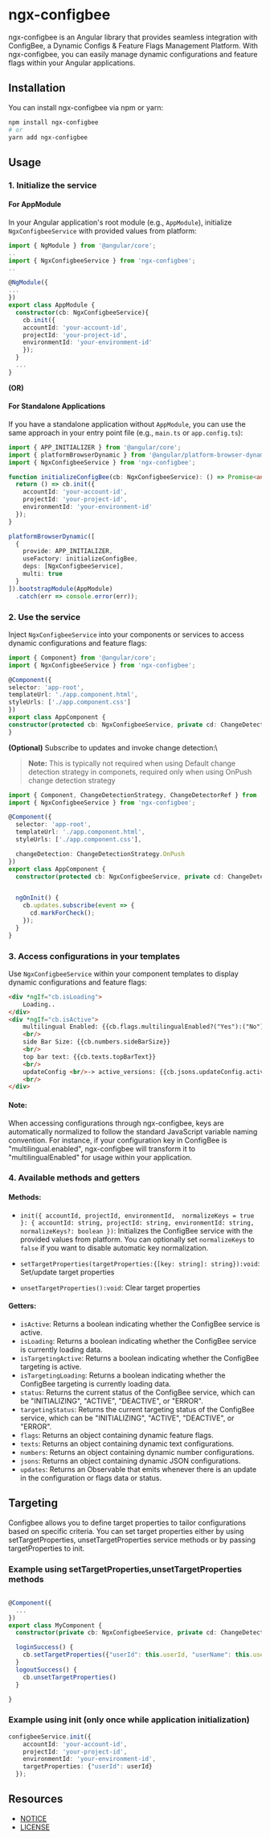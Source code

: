 # ngx-configbee

ngx-configbee is an Angular library that provides seamless integration with ConfigBee, a Dynamic Configs & Feature Flags Management Platform. With ngx-configbee, you can easily manage dynamic configurations and feature flags within your Angular applications.

## Installation

You can install ngx-configbee via npm or yarn:

```bash
npm install ngx-configbee
# or
yarn add ngx-configbee
```

## Usage

### 1. Initialize the service

#### For AppModule

In your Angular application's root module (e.g., `AppModule`), initialize `NgxConfigbeeService` with provided values from platform:

```typescript
import { NgModule } from '@angular/core';
..
import { NgxConfigbeeService } from 'ngx-configbee';
..

@NgModule({
...
})
export class AppModule {
  constructor(cb: NgxConfigbeeService){
    cb.init({
    accountId: 'your-account-id',
    projectId: 'your-project-id',
    environmentId: 'your-environment-id'
    });
  }
  ...
}

```

**(OR)**

#### For Standalone Applications

If you have a standalone application without `AppModule`, you can use the same approach in your entry point file (e.g., `main.ts` or `app.config.ts`):

```typescript
import { APP_INITIALIZER } from '@angular/core';
import { platformBrowserDynamic } from '@angular/platform-browser-dynamic';
import { NgxConfigbeeService } from 'ngx-configbee';

function initializeConfigBee(cb: NgxConfigbeeService): () => Promise<any> {
  return () => cb.init({
    accountId: 'your-account-id',
    projectId: 'your-project-id',
    environmentId: 'your-environment-id'
  });
}

platformBrowserDynamic([
  {
    provide: APP_INITIALIZER,
    useFactory: initializeConfigBee,
    deps: [NgxConfigbeeService],
    multi: true
  }
]).bootstrapModule(AppModule)
  .catch(err => console.error(err));
```

### 2. Use the service

Inject `NgxConfigbeeService` into your components or services to access dynamic configurations and feature flags:

  ```typescript
import { Component} from '@angular/core';
import { NgxConfigbeeService } from 'ngx-configbee';

@Component({
  selector: 'app-root',
  templateUrl: './app.component.html',
  styleUrls: ['./app.component.css']
})
export class AppComponent {
  constructor(protected cb: NgxConfigbeeService, private cd: ChangeDetectorRef) {}
}
```


**(Optional)** Subscribe to updates and invoke change detection:\
> **Note:** This is typically not required when using Default change detection strategy in componets,
required only when using OnPush change detection strategy

```typescript
import { Component, ChangeDetectionStrategy, ChangeDetectorRef } from '@angular/core';
import { NgxConfigbeeService } from 'ngx-configbee';

@Component({
  selector: 'app-root',
  templateUrl: './app.component.html',
  styleUrls: ['./app.component.css'],

  changeDetection: ChangeDetectionStrategy.OnPush
})
export class AppComponent {
  constructor(protected cb: NgxConfigbeeService, private cd: ChangeDetectorRef) {}


  ngOnInit() {
    cb.updates.subscribe(event => {
      cd.markForCheck();
    });
  }
}
```
    
### 3. Access configurations in your templates

Use `NgxConfigbeeService` within your component templates to display dynamic configurations and feature flags:

```html
<div *ngIf="cb.isLoading">
    Loading..
</div>
<div *ngIf="cb.isActive">
    multilingual Enabled: {{cb.flags.multilingualEnabled?("Yes"):("No")}}
    <br/>
    side Bar Size: {{cb.numbers.sideBarSize}}
    <br/>
    top bar text: {{cb.texts.topBarText}}
    <br/>
    updateConfig <br/>-> active_versions: {{cb.jsons.updateConfig.active_versions}}
    <br/>
</div>
```

#### Note:

When accessing configurations through ngx-configbee, keys are automatically normalized to follow the standard JavaScript variable naming convention. For instance, if your configuration key in ConfigBee is "multilingual.enabled", ngx-configbee will transform it to "multilingualEnabled" for usage within your application.


### 4. Available methods and getters

#### Methods:

- `init({ accountId, projectId, environmentId,  normalizeKeys = true }: { accountId: string, projectId: string, environmentId: string, normalizeKeys?: boolean })`: Initializes the ConfigBee service with the provided values from platform. You can optionally set `normalizeKeys` to `false` if you want to disable automatic key normalization.

- `setTargetProperties(targetProperties:{[key: string]: string}):void`: Set/update target properties
- `unsetTargetProperties():void`: Clear target properties

#### Getters:

- `isActive`: Returns a boolean indicating whether the ConfigBee service is active.
- `isLoading`: Returns a boolean indicating whether the ConfigBee service is currently loading data.
- `isTargetingActive`: Returns a boolean indicating whether the ConfigBee targeting is active.
- `isTargetingLoading`: Returns a boolean indicating whether the ConfigBee targeting is currently loading data.
- `status`: Returns the current status of the ConfigBee service, which can be "INITIALIZING", "ACTIVE", "DEACTIVE", or "ERROR".
- `targetingStatus`: Returns the current targeting status of the ConfigBee service, which can be "INITIALIZING", "ACTIVE", "DEACTIVE", or "ERROR".
- `flags`: Returns an object containing dynamic feature flags.
- `texts`: Returns an object containing dynamic text configurations.
- `numbers`: Returns an object containing dynamic number configurations.
- `jsons`: Returns an object containing dynamic JSON configurations.
- `updates`: Returns an Observable that emits whenever there is an update in the configuration or flags data or status.

## Targeting
Configbee allows you to define target properties to tailor configurations based on specific criteria. You can set target properties either by using setTargetProperties, unsetTargetProperties service methods or by passing targetProperties to init.

### Example using setTargetProperties,unsetTargetProperties methods
```typescript

@Component({
  ...
})
export class MyComponent {
  constructor(private cb: NgxConfigbeeService, private cd: ChangeDetectorRef) {}

  loginSuccess() {
    cb.setTargetProperties({"userId": this.userId, "userName": this.userName})
  }
  logoutSuccess() {
    cb.unsetTargetProperties()
  }

}
```

### Example using init (only once while application initialization)
```typescript
configbeeService.init({
    accountId: 'your-account-id',
    projectId: 'your-project-id',
    environmentId: 'your-environment-id',
    targetProperties: {"userId": userId}
  });
```


## Resources
- [NOTICE](https://github.com/configbee/cb-client-angularjs/blob/main/NOTICE)
- [LICENSE](https://github.com/configbee/cb-client-angularjs/blob/main/LICENSE)
